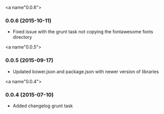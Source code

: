 <a name"0.0.6"></a>
### 0.0.6 (2015-10-11)

* Fixed issue with the grunt task not copying the fontawesome fonts directory

<a name"0.0.5"></a>
### 0.0.5 (2015-09-17)

* Updated bower.json and package.json with newer version of libraries

<a name"0.0.4"></a>
### 0.0.4 (2015-07-10)

* Added changelog grunt task
